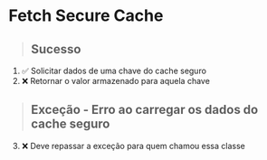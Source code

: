 # Fetch Secure Cache

> ## Sucesso
1. ✅ Solicitar dados de uma chave do cache seguro
2. ❌ Retornar o valor armazenado para aquela chave

> ## Exceção - Erro ao carregar os dados do cache seguro
3. ❌ Deve repassar a exceção para quem chamou essa classe